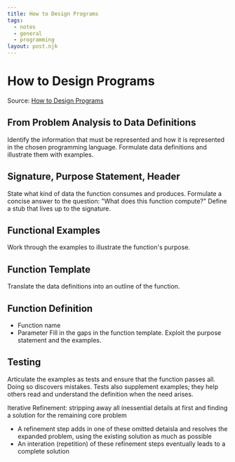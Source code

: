 ```yaml
---
title: How to Design Programs
tags:
  - notes
  - general
  - programming
layout: post.njk
---
```


# How to Design Programs

Source: [How to Design Programs](https://htdp.org/2018-01-06/Book/index.html)

## From Problem Analysis to Data Definitions

Identify the information that must be represented and how it is represented in the chosen programming language. Formulate data definitions and illustrate them with examples.

## Signature, Purpose Statement, Header

State what kind of data the function consumes and produces. Formulate a concise answer to the question: "What does this function compute?" Define a stub that lives up to the signature.

## Functional Examples

Work through the examples to illustrate the function's purpose.

## Function Template

Translate the data definitions into an outline of the function.

## Function Definition

- Function name
- Parameter
  Fill in the gaps in the function template. Exploit the purpose statement and the examples.

## Testing

Articulate the examples as tests and ensure that the function passes all. Doing so discovers mistakes. Tests also supplement examples; they help others read and understand the definition when the need arises.

Iterative Refinement: stripping away all inessential details at first and finding a solution for the remaining core problem

- A refinement step adds in one of these omitted detaisla and resolves the expanded problem, using the existing solution as much as possible
- An interation (repetition) of these refinement steps eventually leads to a complete solution
